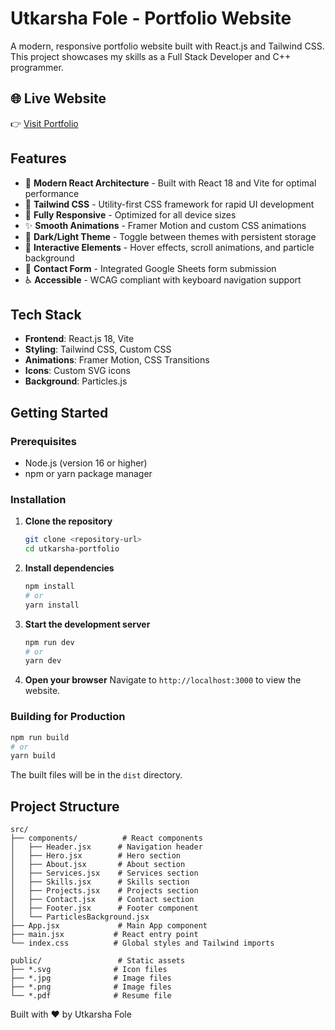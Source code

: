 # Utkarsha Fole - Portfolio Website

A modern, responsive portfolio website built with React.js and Tailwind CSS. This project showcases my skills as a Full Stack Developer and C++ programmer.

## 🌐 Live Website
👉 [Visit Portfolio](http://utkarsha-fole-portfolio.netlify.app)

## Features

- 🚀 **Modern React Architecture** - Built with React 18 and Vite for optimal performance
- 🎨 **Tailwind CSS** - Utility-first CSS framework for rapid UI development
- 📱 **Fully Responsive** - Optimized for all device sizes
- ✨ **Smooth Animations** - Framer Motion and custom CSS animations
- 🌙 **Dark/Light Theme** - Toggle between themes with persistent storage
- 🎯 **Interactive Elements** - Hover effects, scroll animations, and particle background
- 📧 **Contact Form** - Integrated Google Sheets form submission
- ♿ **Accessible** - WCAG compliant with keyboard navigation support

## Tech Stack

- **Frontend**: React.js 18, Vite
- **Styling**: Tailwind CSS, Custom CSS
- **Animations**: Framer Motion, CSS Transitions
- **Icons**: Custom SVG icons
- **Background**: Particles.js

## Getting Started

### Prerequisites

- Node.js (version 16 or higher)
- npm or yarn package manager

### Installation

1. **Clone the repository**
   ```bash
   git clone <repository-url>
   cd utkarsha-portfolio
   ```

2. **Install dependencies**
   ```bash
   npm install
   # or
   yarn install
   ```

3. **Start the development server**
   ```bash
   npm run dev
   # or
   yarn dev
   ```

4. **Open your browser**
   Navigate to `http://localhost:3000` to view the website.

### Building for Production

```bash
npm run build
# or
yarn build
```

The built files will be in the `dist` directory.

## Project Structure

```
src/
├── components/          # React components
│   ├── Header.jsx      # Navigation header
│   ├── Hero.jsx        # Hero section
│   ├── About.jsx       # About section
│   ├── Services.jsx    # Services section
│   ├── Skills.jsx      # Skills section
│   ├── Projects.jsx    # Projects section
│   ├── Contact.jsx     # Contact section
│   ├── Footer.jsx      # Footer component
│   └── ParticlesBackground.jsx
├── App.jsx             # Main App component
├── main.jsx           # React entry point
└── index.css          # Global styles and Tailwind imports

public/                 # Static assets
├── *.svg              # Icon files
├── *.jpg              # Image files
├── *.png              # Image files
└── *.pdf              # Resume file
```


Built with ❤️ by Utkarsha Fole

